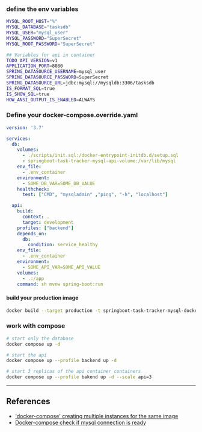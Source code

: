 

### define the env variables
```bash
MYSQL_ROOT_HOST="%"
MYSQL_DATABASE="tasksdb"
MYSQL_USER="mysql_user"
MYSQL_PASSWORD="SuperSecret"
MYSQL_ROOT_PASSWORD="SuperSecret"

## Variables for api in container
TODO_API_VERSION=v1
APPLICATION_PORT=8080
SPRING_DATASOURCE_USERNAME=mysql_user
SPRING_DATASOURCE_PASSWORD=SuperSecret
SPRING_DATASOURCE_URL=jdbc:mysql://mysqldb:3306/tasksdb
IS_FORMAT_SQL=true
IS_SHOW_SQL=true
HOW_ANSI_OUTPUT_IS_ENABLED=ALWAYS

```


### Define your docker-compose.override.yaml
```yaml
version: '3.7'

services: 
  db:    
    volumes:
      - ./scripts/init.sql:/docker-entrypoint-initdb.d/setup.sql 
      - springboot-task-tracker-mysql-api-volume:/var/lib/mysql
    env_file:
      - .env_container    
    environment:
      - SOME_DB_VAR=SOME_DB_VALUE
    healthcheck:
      test: ["CMD", "mysqladmin" ,"ping", "-h", "localhost"]

  api:
    build: 
      context: .
      target: development
    profiles: ["backend"]
    depends_on:
      db:
        condition: service_healthy
    env_file:
      - .env_container
    environment:
      - SOME_API_VAR=SOME_API_VALUE
    volumes:
      - .:/app
    command: sh mvnw spring-boot:run

```

#### build your production image
```bash
docker build --target production -t springboot-task-tracker-mysql-docker:v1 .
```


### work with compose
```bash
# start only the database
docker compose up -d

# start the api
docker compose up --profile backend up -d

# start 3 replicas of the api container containers
docker compose up --profile bakend up -d --scale api=3
```

---

## References


- ['docker-compose' creating multiple instances for the same image](https://stackoverflow.com/questions/39663096/docker-compose-creating-multiple-instances-for-the-same-image)
- [Docker-compose check if mysql connection is ready](https://stackoverflow.com/questions/42567475/docker-compose-check-if-mysql-connection-is-ready)
